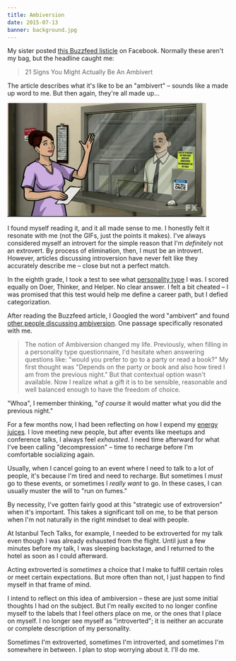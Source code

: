 ```yaml
---
title: Ambiversion
date: 2015-07-13
banner: background.jpg
---
```


My sister posted [this Buzzfeed listicle](http://www.buzzfeed.com/lukebailey/ambiverts-for-the-silver#.qnmeb9ynLZ) on Facebook. Normally these aren't my bag, but the headline caught me:

> 21 Signs You Might Actually Be An Ambivert

The article describes what it's like to be an "ambivert" – sounds like a made up word to me. But then again, they're all made up...

![Mind. Blown.](archer_mind_blown.gif)

I found myself reading it, and it all made sense to me. I honestly felt it resonate with me (not the GIFs, just the points it makes). I've always considered myself an introvert for the simple reason that I'm _definitely_ not an extrovert. By process of elimination, then, I must be an introvert. However, articles discussing introversion have never felt like they accurately describe me – close but not a perfect match.

In the eighth grade, I took a test to see what [personality type](https://en.wikipedia.org/wiki/Holland_Codes) I was. I scored equally on Doer, Thinker, and Helper. No clear answer. I felt a bit cheated – I was promised that this test would help me define a career path, but I defied categorization.

After reading the Buzzfeed article, I Googled the word "ambivert" and found [other people discussing ambiversion](http://lonerwolf.com/ambivert/). One passage specifically resonated with me.

> The notion of Ambiversion changed my life. Previously, when filling in a personality type questionnaire, I'd hesitate when answering questions like: "would you prefer to go to a party or read a book?" My first thought was "Depends on the party or book and also how tired I am from the previous night." But that contextual option wasn't available. Now I realize what a gift it is to be sensible, reasonable and well balanced enough to have the freedom of choice.

"Whoa", I remember thinking, "_of course_ it would matter what you did the previous night."

For a few months now, I had been reflecting on how I expend my [energy juices](http://romanjones.deviantart.com/art/How-to-Live-with-Introverts-Guide-Printable-320818879?q=gallery%3Asveidt%2F34464099&qo=3). I love meeting new people, but after events like meetups and conference talks, I always feel _exhausted_. I need time afterward for what I've been calling "decompression" – time to recharge before I'm comfortable socializing again.

Usually, when I cancel going to an event where I need to talk to a lot of people, it's because I'm tired and need to recharge. But sometimes I _must_ go to these events, or sometimes I _really want_ to go. In these cases, I can usually muster the will to "run on fumes."

By necessity, I've gotten fairly good at this "strategic use of extroversion" when it's important. This takes a significant toll on me, to be that person when I'm not naturally in the right mindset to deal with people.

At Istanbul Tech Talks, for example, I needed to be extroverted for my talk even though I was already exhausted from the flight. Until just a few minutes before my talk, I was sleeping backstage, and I returned to the hotel as soon as I could afterward.

Acting extroverted is _sometimes_ a choice that I make to fulfill certain roles or meet certain expectations. But more often than not, I just happen to find myself in that frame of mind.

I intend to reflect on this idea of ambiversion – these are just some initial thoughts I had on the subject. But I'm really excited to no longer confine myself to the labels that I feel others place on me, or the ones that I place on myself. I no longer see myself as "introverted"; it is neither an accurate or complete description of my personality.

Sometimes I'm extroverted, sometimes I'm introverted, and sometimes I'm somewhere in between. I plan to stop worrying about it. I'll do me.
